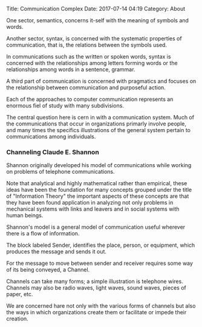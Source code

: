 Title: Communication Complex
Date: 2017-07-14 04:19
Category: About

One sector, semantics, concerns it-self with the meaning of symbols and words.

Another sector, syntax, is concerned with the systematic properties of communication, that is, the relations between the symbols used.

In communications such as the written or spoken words, syntax is concerned with the relationships among letters forming words or the relationships among words in a sentence, grammar.

A third part of communication is concerned with pragmatics and focuses on the relationship between communication and purposeful action.

Each of the approaches to computer communication represents an enormous fiel of study with many subdivisions.

The central question here is cern in with a communication system. Much of the communications that occur in organizations primarly involve people, and many times the specifics illustrations of the general system pertain to communications among individuals.

### Channeling Claude E. Shannon

Shannon originally developed his model of communications while working on problems of telephone communications.

Note that analytical and highly mathematical rather than empirical, these ideas have been the foundation for many concepts grouped under the title of "Information Theory" the important aspects of these concepts are that they have been found application in analyzing not only problems in mechanical systems with links and leavers and in social systems with human beings.

Shannon's model is a general model of communication useful wherever there is a flow of information.

The block labeled Sender, identifies the place, person, or equipment, which produces the message and sends it out.

For the message to move between sender and receiver requires some way of its being conveyed, a Channel.

Channels can take many forms; a simple illustration is telephone wires. Channels may also be radio waves, light waves, sound waves, pieces of paper, etc.

We are concerned hare not only with the various forms of channels but also the ways in which organizations create them or facilitate or impede their creation.